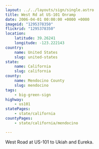 ```yaml
---
layout: ../../layouts/sign/single.astro
title: West Rd at US-101 Onramp
date: 2006-04-01 00:00:00 +0000 +0000
imageid: "1295378350"
flickrid: "1295378350"
location:
    latitude: 39.26241
    longitude: -123.222143
country:
    name: United States
    slug: united-states
state:
    name: California
    slug: california
county:
    name: Mendocino County
    slug: mendocino
tags:
    - big-green-sign
highway:
    - us101
statePages:
    - state/california
countyPages:
    - state/california/mendocino

---
```

West Road at US-101 to Ukiah and Eureka.